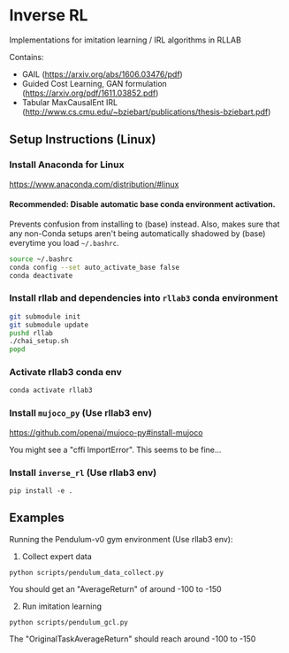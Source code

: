 # Inverse RL

Implementations for imitation learning / IRL algorithms in RLLAB

Contains:
- GAIL (https://arxiv.org/abs/1606.03476/pdf)
- Guided Cost Learning, GAN formulation (https://arxiv.org/pdf/1611.03852.pdf)
- Tabular MaxCausalEnt IRL (http://www.cs.cmu.edu/~bziebart/publications/thesis-bziebart.pdf)

Setup Instructions (Linux)
---
### Install Anaconda for Linux
https://www.anaconda.com/distribution/#linux

#### Recommended: Disable automatic base conda environment activation.
Prevents confusion from installing to (base) instead. Also, makes sure
that any non-Conda setups aren't being automatically shadowed by (base)
everytime you load `~/.bashrc`.
```bash
source ~/.bashrc
conda config --set auto_activate_base false
conda deactivate
```

### Install rllab and dependencies into `rllab3` conda environment
```bash
git submodule init
git submodule update
pushd rllab
./chai_setup.sh
popd
```

### Activate rllab3 conda env
```bash
conda activate rllab3
```

### Install `mujoco_py` (Use rllab3 env)
https://github.com/openai/mujoco-py#install-mujoco

You might see a "cffi ImportError". This seems to be fine...

### Install `inverse_rl`  (Use rllab3 env)
```
pip install -e .
```


Examples
---

Running the Pendulum-v0 gym environment (Use rllab3 env):

1) Collect expert data
```
python scripts/pendulum_data_collect.py
```

You should get an "AverageReturn" of around -100 to -150

2) Run imitation learning
```
python scripts/pendulum_gcl.py
```

The "OriginalTaskAverageReturn" should reach around -100 to -150
